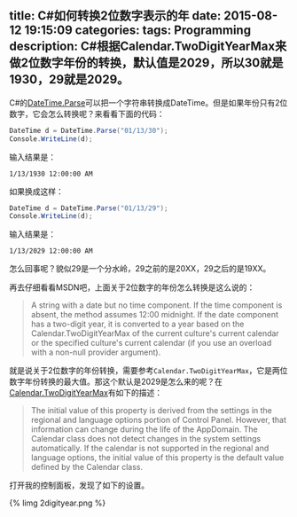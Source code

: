 title: C#如何转换2位数字表示的年
date: 2015-08-12 19:15:09
categories:
tags: Programming
description: C#根据Calendar.TwoDigitYearMax来做2位数字年份的转换，默认值是2029，所以30就是1930，29就是2029。
---

C#的[DateTime.Parse](https://msdn.microsoft.com/en-us/library/system.datetime.parse%28v=vs.110%29.aspx)可以把一个字符串转换成DateTime。但是如果年份只有2位数字，它会怎么转换呢？来看看下面的代码：

```csharp
DateTime d = DateTime.Parse("01/13/30");
Console.WriteLine(d);
```

输入结果是：
```
1/13/1930 12:00:00 AM
```

如果换成这样：
```csharp
DateTime d = DateTime.Parse("01/13/29");
Console.WriteLine(d);
```

输入结果是：
```
1/13/2029 12:00:00 AM
```

怎么回事呢？貌似29是一个分水岭，29之前的是20XX，29之后的是19XX。

再去仔细看看MSDN吧，上面关于2位数字的年份怎么转换是这么说的：

> A string with a date but no time component. If the time component is absent, the method assumes 12:00 midnight. If the date component has a two-digit year, it is converted to a year based on the Calendar.TwoDigitYearMax of the current culture's current calendar or the specified culture's current calendar (if you use an overload with a non-null provider argument). 

就是说关于2位数字的年份转换，需要参考`Calendar.TwoDigitYearMax`，它是两位数字年份转换的最大值。那这个默认是2029是怎么来的呢？在[Calendar.TwoDigitYearMax](https://msdn.microsoft.com/en-us/library/system.globalization.calendar.twodigityearmax%28v=vs.110%29.aspx)有如下的描述：

> The initial value of this property is derived from the settings in the regional and language options portion of Control Panel. However, that information can change during the life of the AppDomain. The Calendar class does not detect changes in the system settings automatically. If the calendar is not supported in the regional and language options, the initial value of this property is the default value defined by the Calendar class.

打开我的控制面板，发现了如下的设置。

{% limg 2digityear.png %}

